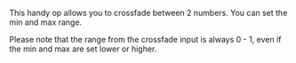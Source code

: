 This handy op allows you to crossfade between 2 numbers. You can set the min and max range.  

Please note that the range from the crossfade input is always 0 - 1, even if the min and max are set lower or higher.
